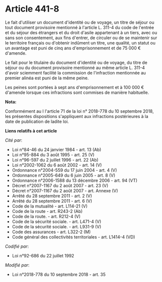 # Article 441-8

Le fait d'utiliser un document d'identité ou de voyage, un titre de séjour ou tout document provisoire mentionné à l'article
L. 311-4 du code de l'entrée et du séjour des étrangers et du droit d'asile appartenant à un tiers, avec ou sans son
consentement, aux fins d'entrer, de circuler ou de se maintenir sur le territoire français ou d'obtenir indûment un titre,
une qualité, un statut ou un avantage est puni de cinq ans d'emprisonnement et de 75 000 € d'amende.

Le fait pour le titulaire du document d'identité ou de voyage, du titre de séjour ou du document provisoire mentionné au même
article L. 311-4 d'avoir sciemment facilité la commission de l'infraction mentionnée au premier alinéa est puni de la même
peine.

Les peines sont portées à sept ans d'emprisonnement et à 100 000 € d'amende lorsque ces infractions sont commises de manière
habituelle.

**Nota:**

Conformément au I l'article 71 de la loi n° 2018-778 du 10 septembre 2018, les présentes dispositions s'appliquent aux
infractions postérieures à la date de publication de ladite loi.

**Liens relatifs à cet article**

_Cité par_:

  - Loi n°84-46 du 24 janvier 1984 - art. 13 (Ab)
  - Loi n°95-884 du 3 août 1995 - art. 25 (V)
  - Loi n°96-597 du 2 juillet 1996 - art. 22 (Ab)
  - Loi n°2002-1062 du 6 août 2002 - art. 14 (V)
  - Ordonnance n°2004-559 du 17 juin 2004 - art. 4 (V)
  - Ordonnance n°2005-649 du 6 juin 2005 - art. 8 (V)
  - Ordonnance n°2006-1588 du 13 décembre 2006 - art. 94 (VT)
  - Décret n°2007-1167 du 2 août 2007 - art. 23 (V)
  - Décret n°2007-1167 du 2 août 2007 - art. Annexe (V)
  - Arrêté du 28 septembre 2011 - art. 2 (V)
  - Arrêté du 28 septembre 2011 - art. 6 (V)
  - Code de la mutualité - art. L114-21 (V)
  - Code de la route - art. R243-2 (Ab)
  - Code de la route. - art. R212-4 (V)
  - Code de la sécurité sociale. - art. L471-4 (V)
  - Code de la sécurité sociale. - art. L931-9 (V)
  - Code des assurances - art. L322-2 (M)
  - Code général des collectivités territoriales - art. L1414-4 (VD)

_Codifié par_:

  - Loi n°92-686 du 22 juillet 1992

_Modifié par_:

  - Loi n°2018-778 du 10 septembre 2018 - art. 35
